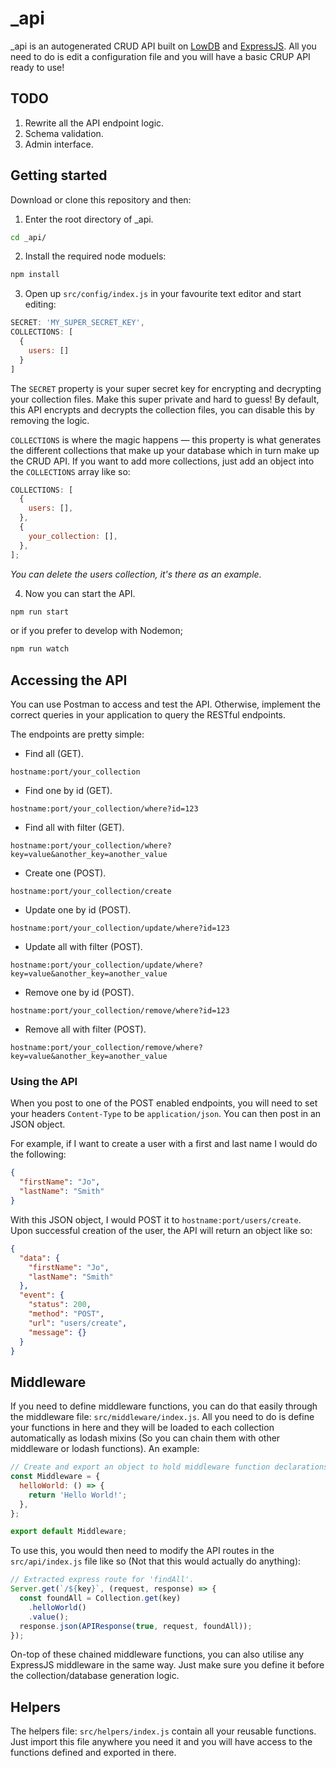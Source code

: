 # \_api

\_api is an autogenerated CRUD API built on [LowDB](https://github.com/typicode/lowdb) and [ExpressJS](https://expressjs.com/). All you need to do is edit a configuration file and you will have a basic CRUP API ready to use!

## TODO

1. Rewrite all the API endpoint logic.
2. Schema validation.
3. Admin interface.

## Getting started

Download or clone this repository and then:

1. Enter the root directory of \_api.

```bash
cd _api/
```

2. Install the required node moduels:

```bash
npm install
```

3. Open up `src/config/index.js` in your favourite text editor and start editing:

```js
SECRET: 'MY_SUPER_SECRET_KEY',
COLLECTIONS: [
  {
    users: []
  }
]
```

The `SECRET` property is your super secret key for encrypting and decrypting your collection files. Make this super private and hard to guess! By default, this API encrypts and decrypts the collection files, you can disable this by removing the logic.

`COLLECTIONS` is where the magic happens — this property is what generates the different collections that make up your database which in turn make up the CRUD API. If you want to add more collections, just add an object into the `COLLECTIONS` array like so:

```js
COLLECTIONS: [
  {
    users: [],
  },
  {
    your_collection: [],
  },
];
```

_You can delete the users collection, it's there as an example._

4. Now you can start the API.

```bash
npm run start
```

or if you prefer to develop with Nodemon;

```bash
npm run watch
```

## Accessing the API

You can use Postman to access and test the API. Otherwise, implement the correct queries in your application to query the RESTful endpoints.

The endpoints are pretty simple:

- Find all (GET).

```url
hostname:port/your_collection
```

- Find one by id (GET).

```url
hostname:port/your_collection/where?id=123
```

- Find all with filter (GET).

```url
hostname:port/your_collection/where?key=value&another_key=another_value
```

- Create one (POST).

```url
hostname:port/your_collection/create
```

- Update one by id (POST).

```url
hostname:port/your_collection/update/where?id=123
```

- Update all with filter (POST).

```url
hostname:port/your_collection/update/where?key=value&another_key=another_value
```

- Remove one by id (POST).

```url
hostname:port/your_collection/remove/where?id=123
```

- Remove all with filter (POST).

```url
hostname:port/your_collection/remove/where?key=value&another_key=another_value
```

### Using the API

When you post to one of the POST enabled endpoints, you will need to set your headers `Content-Type` to be `application/json`. You can then post in an JSON object.

For example, if I want to create a user with a first and last name I would do the following:

```json
{
  "firstName": "Jo",
  "lastName": "Smith"
}
```

With this JSON object, I would POST it to `hostname:port/users/create`. Upon successful creation of the user, the API will return an object like so:

```json
{
  "data": {
    "firstName": "Jo",
    "lastName": "Smith"
  },
  "event": {
    "status": 200,
    "method": "POST",
    "url": "users/create",
    "message": {}
  }
}
```

## Middleware

If you need to define middleware functions, you can do that easily through the middleware file: `src/middleware/index.js`. All you need to do is define your functions in here and they will be loaded to each collection automatically as lodash mixins (So you can chain them with other middleware or lodash functions). An example:

```js
// Create and export an object to hold middleware function declarations.
const Middleware = {
  helloWorld: () => {
    return 'Hello World!';
  },
};

export default Middleware;
```

To use this, you would then need to modify the API routes in the `src/api/index.js` file like so (Not that this would actually do anything):

```js
// Extracted express route for 'findAll'.
Server.get(`/${key}`, (request, response) => {
  const foundAll = Collection.get(key)
    .helloWorld()
    .value();
  response.json(APIResponse(true, request, foundAll));
});
```

On-top of these chained middleware functions, you can also utilise any ExpressJS middleware in the same way. Just make sure you define it before the collection/database generation logic.

## Helpers

The helpers file: `src/helpers/index.js` contain all your reusable functions. Just import this file anywhere you need it and you will have access to the functions defined and exported in there.
